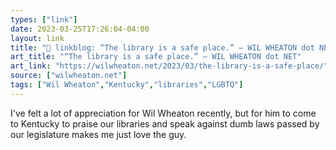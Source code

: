```yaml
---
types: ["link"]
date: 2023-03-25T17:26:04-04:00
layout: link
title: "🔗 linkblog: “The library is a safe place.” – WIL WHEATON dot NET'"
art_title: "“The library is a safe place.” – WIL WHEATON dot NET"
art_link: "https://wilwheaton.net/2023/03/the-library-is-a-safe-place/"
source: ["wilwheaton.net"]
tags: ["Wil Wheaton","Kentucky","libraries","LGBTQ"]
---
```

I've felt a lot of appreciation for Wil Wheaton recently, but for him to come to Kentucky to praise our libraries and speak against dumb laws passed by our legislature makes me just love the guy.  
 
